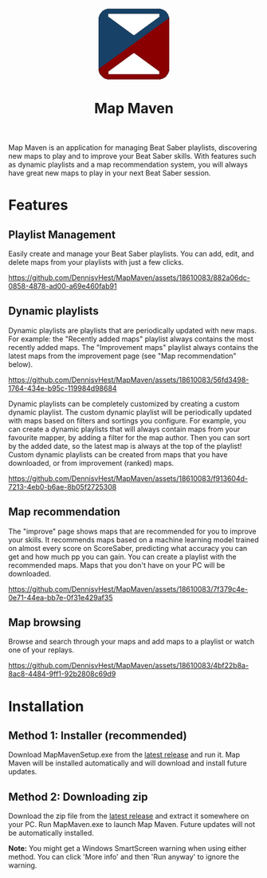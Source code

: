 <h1 align="center">
  <br>
    <img src="media/logo.png" alt="logo">
  <br>
  <br>
    Map Maven
  <br>
  <br>
</h1>

Map Maven is an application for managing Beat Saber playlists, discovering new maps to play and to improve your Beat Saber skills. With features such as dynamic playlists and a map recommendation system, you will always have great new maps to play in your next Beat Saber session.

# Features
## Playlist Management
Easily create and manage your Beat Saber playlists. You can add, edit, and delete maps from your playlists with just a few clicks.

https://github.com/DennisvHest/MapMaven/assets/18610083/882a06dc-0858-4878-ad00-a69e460fab91

## Dynamic playlists
Dynamic playlists are playlists that are periodically updated with new maps. For example: the "Recently added maps" playlist always contains the most recently added maps. The "Improvement maps" playlist always contains the latest maps from the improvement page (see "Map recommendation" below).

https://github.com/DennisvHest/MapMaven/assets/18610083/56fd3498-1764-434e-b95c-119984d98684

Dynamic playlists can be completely customized by creating a custom dynamic playlist. The custom dynamic playlist will be periodically updated with maps based on filters and sortings you configure. For example, you can create a dynamic playlists that will always contain maps from your favourite mapper, by adding a filter for the map author. Then you can sort by the added date, so the latest map is always at the top of the playlist! Custom dynamic playlists can be created from maps that you have downloaded, or from improvement (ranked) maps.

https://github.com/DennisvHest/MapMaven/assets/18610083/f913604d-7213-4eb0-b6ae-8b05f2725308

## Map recommendation
The "improve" page shows maps that are recommended for you to improve your skills. It recommends maps based on a machine learning model trained on almost every score on ScoreSaber, predicting what accuracy you can get and how much pp you can gain. You can create a playlist with the recommended maps. Maps that you don't have on your PC will be downloaded.

https://github.com/DennisvHest/MapMaven/assets/18610083/7f379c4e-0e71-44ea-bb7e-0f31e429af35

## Map browsing
Browse and search through your maps and add maps to a playlist or watch one of your replays.

https://github.com/DennisvHest/MapMaven/assets/18610083/4bf22b8a-8ac8-4484-9ff1-92b2808c69d9

# Installation
## Method 1: Installer (recommended)
Download MapMavenSetup.exe from the [latest release](https://github.com/DennisvHest/MapMaven/releases) and run it. Map Maven will be installed automatically and will download and install future updates.

## Method 2: Downloading zip
Download the zip file from the [latest release](https://github.com/DennisvHest/MapMaven/releases) and extract it somewhere on your PC. Run MapMaven.exe to launch Map Maven. Future updates will not be automatically installed.

**Note:** You might get a Windows SmartScreen warning when using either method. You can click 'More info' and then 'Run anyway' to ignore the warning.
